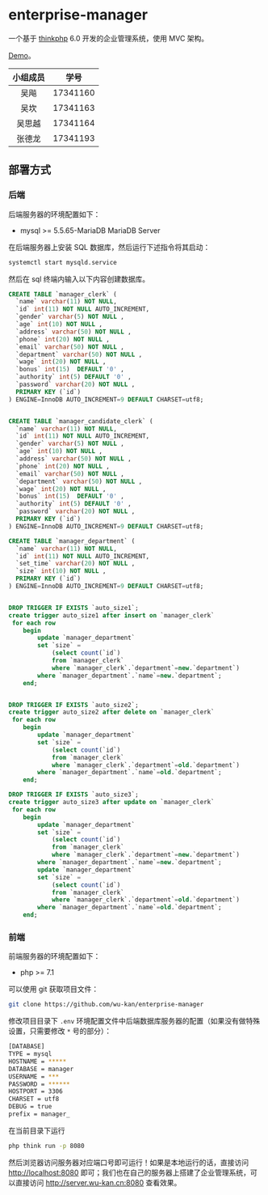 # enterprise-manager

一个基于 [thinkphp](http://thinkphp.cn) 6.0 开发的企业管理系统，使用 MVC 架构。

[Demo](http://server.wu-kan.cn:8080)。

| 小组成员 |   学号   |
| :------: | :------: |
|   吴飚   | 17341160 |
|   吴坎   | 17341163 |
|  吴思越  | 17341164 |
|  张德龙  | 17341193 |

## 部署方式

### 后端

后端服务器的环境配置如下：

- mysql >= 5.5.65-MariaDB MariaDB Server

在后端服务器上安装 SQL 数据库，然后运行下述指令将其启动：

```bash
systemctl start mysqld.service
```

然后在 sql 终端内输入以下内容创建数据库。

```sql
CREATE TABLE `manager_clerk` (
  `name` varchar(11) NOT NULL,
  `id` int(11) NOT NULL AUTO_INCREMENT,
  `gender` varchar(5) NOT NULL ,
  `age` int(10) NOT NULL ,
  `address` varchar(50) NOT NULL ,
  `phone` int(20) NOT NULL ,
  `email` varchar(50) NOT NULL ,
  `department` varchar(50) NOT NULL ,
  `wage` int(20) NOT NULL ,
  `bonus` int(15)  DEFAULT '0' ,
  `authority` int(5) DEFAULT '0' ,
  `password` varchar(20) NOT NULL ,
  PRIMARY KEY (`id`)
) ENGINE=InnoDB AUTO_INCREMENT=9 DEFAULT CHARSET=utf8;


CREATE TABLE `manager_candidate_clerk` (
  `name` varchar(11) NOT NULL,
  `id` int(11) NOT NULL AUTO_INCREMENT,
  `gender` varchar(5) NOT NULL ,
  `age` int(10) NOT NULL ,
  `address` varchar(50) NOT NULL ,
  `phone` int(20) NOT NULL ,
  `email` varchar(50) NOT NULL ,
  `department` varchar(50) NOT NULL ,
  `wage` int(20) NOT NULL ,
  `bonus` int(15)  DEFAULT '0' ,
  `authority` int(5) DEFAULT '0' ,
  `password` varchar(20) NOT NULL ,
  PRIMARY KEY (`id`)
) ENGINE=InnoDB AUTO_INCREMENT=9 DEFAULT CHARSET=utf8;

CREATE TABLE `manager_department` (
  `name` varchar(11) NOT NULL,
  `id` int(11) NOT NULL AUTO_INCREMENT,
  `set_time` varchar(20) NOT NULL ,
  `size` int(10) NOT NULL ,
  PRIMARY KEY (`id`)
) ENGINE=InnoDB AUTO_INCREMENT=9 DEFAULT CHARSET=utf8;


DROP TRIGGER IF EXISTS `auto_size1`;
create trigger auto_size1 after insert on `manager_clerk`
 for each row
	begin
		update `manager_department`
		set `size` =
			(select count(`id`)
			from `manager_clerk`
			where `manager_clerk`.`department`=new.`department`)
		where `manager_department`.`name`=new.`department`;
	end;


DROP TRIGGER IF EXISTS `auto_size2`;
create trigger auto_size2 after delete on `manager_clerk`
 for each row
	begin
		update `manager_department`
		set `size` =
			(select count(`id`)
			from `manager_clerk`
			where `manager_clerk`.`department`=old.`department`)
		where `manager_department`.`name`=old.`department`;
	end;

DROP TRIGGER IF EXISTS `auto_size3`;
create trigger auto_size3 after update on `manager_clerk`
 for each row
	begin
		update `manager_department`
		set `size` =
			(select count(`id`)
			from `manager_clerk`
			where `manager_clerk`.`department`=new.`department`)
		where `manager_department`.`name`=new.`department`;
		update `manager_department`
		set `size` =
			(select count(`id`)
			from `manager_clerk`
			where `manager_clerk`.`department`=old.`department`)
		where `manager_department`.`name`=old.`department`;
	end;
```

### 前端

前端服务器的环境配置如下：

- php >= 7.1

可以使用 git 获取项目文件：

```bash
git clone https://github.com/wu-kan/enterprise-manager
```

修改项目目录下 `.env` 环境配置文件中后端数据库服务器的配置（如果没有做特殊设置，只需要修改 `*` 号的部分）：

```bash
[DATABASE]
TYPE = mysql
HOSTNAME = *****
DATABASE = manager
USERNAME = ***
PASSWORD = ******
HOSTPORT = 3306
CHARSET = utf8
DEBUG = true
prefix = manager_
```

在当前目录下运行

```bash
php think run -p 8080
```

然后浏览器访问服务器对应端口号即可运行！如果是本地运行的话，直接访问 <http://localhost:8080> 即可；我们也在自己的服务器上搭建了企业管理系统，可以直接访问 <http://server.wu-kan.cn:8080> 查看效果。
